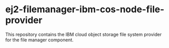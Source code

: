 # ej2-filemanager-ibm-cos-node-file-provider
This repository contains the IBM cloud object storage file system provider for the file manager component.
